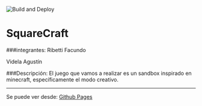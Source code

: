 ![Build and Deploy][badge]
# SquareCraft

###integrantes:
Ribetti Facundo 

Videla Agustín

###Descripción: 
El juego que vamos a realizar es un sandbox inspirado en minecraft, específicamente el modo creativo.
***
Se puede ver desde: [Github Pages][gh-pages]

[gh-pages]:https://ucc-arquitecturasoftwarei.github.io/primer-parcial-agustin-videla/
[badge]:https://github.com/UCC-ArquitecturaSoftwareI/plantilla-raylib/workflows/Build%20and%20Deploy/badge.svg
